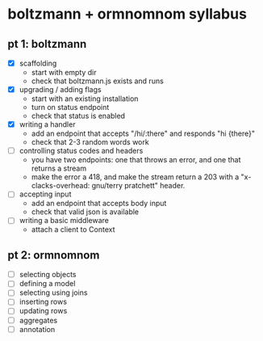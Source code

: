 # boltzmann + ormnomnom syllabus

## pt 1: boltzmann

- [x] scaffolding
  - start with empty dir
  - check that boltzmann.js exists and runs
- [x] upgrading / adding flags
  - start with an existing installation
  - turn on status endpoint
  - check that status is enabled
- [x] writing a handler
  - add an endpoint that accepts "/hi/:there" and responds "hi {there}"
  - check that 2-3 random words work
- [ ] controlling status codes and headers
  - you have two endpoints: one that throws an error, and one that
    returns a stream
  - make the error a 418, and make the stream return a 203 with a
    "x-clacks-overhead: gnu/terry pratchett" header.
- [ ] accepting input
  - add an endpoint that accepts body input
  - check that valid json is available
- [ ] writing a basic middleware
  - attach a client to Context

## pt 2: ormnomnom

- [ ] selecting objects
- [ ] defining a model
- [ ] selecting using joins
- [ ] inserting rows
- [ ] updating rows
- [ ] aggregates
- [ ] annotation
